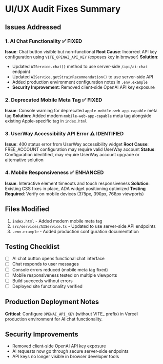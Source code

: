 # UI/UX Audit Fixes Summary

## Issues Addressed

### 1. AI Chat Functionality ✅ FIXED
**Issue**: Chat button visible but non-functional
**Root Cause**: Incorrect API key configuration using `VITE_OPENAI_API_KEY` (exposes key in browser)
**Solution**: 
- Updated `AIService.chat()` method to use server-side `/api/ai-chat` endpoint
- Updated `AIService.getStrainRecommendation()` to use server-side API
- Added production environment configuration notes in `.env.example`
- **Security Improvement**: Removed client-side OpenAI API key exposure

### 2. Deprecated Mobile Meta Tag ✅ FIXED
**Issue**: Console warning for deprecated `apple-mobile-web-app-capable` meta tag
**Solution**: Added modern `mobile-web-app-capable` meta tag alongside existing Apple-specific tag in `index.html`

### 3. UserWay Accessibility API Error ⚠️ IDENTIFIED
**Issue**: 400 status error from UserWay accessibility widget
**Root Cause**: FREE_ACCOUNT configuration may require valid UserWay account
**Status**: Configuration identified, may require UserWay account upgrade or alternative solution

### 4. Mobile Responsiveness ✅ ENHANCED
**Issue**: Interactive element timeouts and touch responsiveness
**Solution**: Existing CSS fixes in place, ADA widget positioning optimized
**Testing Required**: Verify on mobile devices (375px, 390px, 768px viewports)

## Files Modified

1. `index.html` - Added modern mobile meta tag
2. `src/services/AIService.ts` - Updated to use server-side API endpoints
3. `.env.example` - Added production configuration documentation

## Testing Checklist

- [ ] AI chat button opens functional chat interface
- [ ] Chat responds to user messages
- [ ] Console errors reduced (mobile meta tag fixed)
- [ ] Mobile responsiveness tested on multiple viewports
- [ ] Build succeeds without errors
- [ ] Deployed site functionality verified

## Production Deployment Notes

**Critical**: Configure `OPENAI_API_KEY` (without VITE_ prefix) in Vercel production environment for AI chat functionality.

## Security Improvements

- Removed client-side OpenAI API key exposure
- AI requests now go through secure server-side endpoints
- API keys no longer visible in browser developer tools
